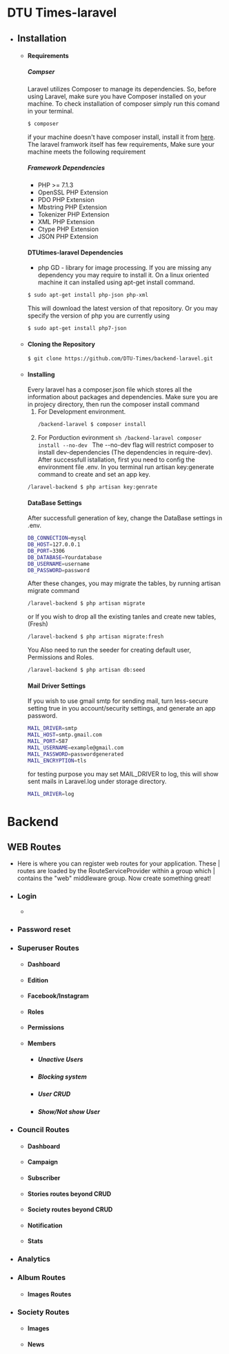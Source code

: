 # DTU Times-laravel

-   ## Installation
    -   #### Requirements
        ##### Compser
        Laravel utilizes Composer to manage its dependencies. So, before using Laravel, make sure you have Composer installed on your machine.
        To check installation of composer simply run this comand in your terminal.
        ```sh
        $ composer
        ```
        if your machine doesn't have composer install, install it from [here](https://getcomposer.org/download/).
        The laravel framwork itself has few requirements, Make sure your machine meets the following requirement
        ##### Framework Dependencies
        -   PHP >= 7.1.3
        -   OpenSSL PHP Extension
        -   PDO PHP Extension
        -   Mbstring PHP Extension
        -   Tokenizer PHP Extension
        -   XML PHP Extension
        -   Ctype PHP Extension
        -   JSON PHP Extension
        #### DTUtimes-laravel Dependencies
        -   php GD - library for image processing.
            If you are missing any dependency you may require to install it. On a linux oriented machine it can installed using apt-get install command.
        ```sh
        $ sudo apt-get install php-json php-xml
        ```
        This will download the latest version of that repository. Or you may specify the version of php you are currently using
        ```sh
        $ sudo apt-get install php7-json
        ```
    -   #### Cloning the Repository
        ```sh
        $ git clone https://github.com/DTU-Times/backend-laravel.git
        ```
    -   #### Installing
        Every laravel has a composer.json file which stores all the information about packages and dependencies.
        Make sure you are in projecy directory, then run the composer install command
        1. For Development environment.
            ```sh
            /backend-laravel $ composer install
            ```
        2. For Porduction evironment
           `sh /backend-laravel composer install --no-dev `
           The --no-dev flag will restrict composer to install dev-dependencies (The dependencies in require-dev).
           After successfull istallation, first you need to config the environment file .env.
           In you terminal run artisan key:generate command to create and set an app key.
        ```sh
        /laravel-backend $ php artisan key:genrate
        ```
        #### DataBase Settings
        After successfull generation of key, change the DataBase settings in .env.
        ```sh
        DB_CONNECTION=mysql
        DB_HOST=127.0.0.1
        DB_PORT=3306
        DB_DATABASE=Yourdatabase
        DB_USERNAME=username
        DB_PASSWORD=password
        ```
        After these changes, you may migrate the tables, by running artisan migrate command
        ```sh
        /laravel-backend $ php artisan migrate
        ```
        or
        If you wish to drop all the existing tanles and create new tables, (Fresh)
        ```sh
        /laravel-backend $ php artisan migrate:fresh
        ```
        You Also need to run the seeder for creating default user, Permissions and Roles.
        ```sh
        /laravel-backend $ php artisan db:seed
        ```
        #### Mail Driver Settings
        If you wish to use gmail smtp for sending mail, turn less-secure setting true in you account/security settings, and generate an app password.
        ```sh
        MAIL_DRIVER=smtp
        MAIL_HOST=smtp.gmail.com
        MAIL_PORT=587
        MAIL_USERNAME=example@gmail.com
        MAIL_PASSWORD=passwordgenerated
        MAIL_ENCRYPTION=tls
        ```
        for testing purpose you may set MAIL_DRIVER to log, this will show sent mails in Laravel.log under storage directory.
        ```sh
        MAIL_DRIVER=log
        ```

# Backend

## WEB Routes

-   Here is where you can register web routes for your application. These
    | routes are loaded by the RouteServiceProvider within a group which
    | contains the "web" middleware group. Now create something great!

-   ### Login
     
     - 

-   ### Password reset

-   ### Superuser Routes

    -   #### Dashboard

    -   #### Edition

    -   #### Facebook/Instagram

    -   #### Roles

    -   #### Permissions

    -   #### Members

        -   ##### Unactive Users

        -   ##### Blocking system

        -   ##### User CRUD

        -   ##### Show/Not show User

-   ### Council Routes

    - #### Dashboard

    - #### Campaign

    - #### Subscriber

    - #### Stories routes beyond CRUD

    - #### Society routes beyond CRUD

    - #### Notification

    - #### Stats

-   ### Analytics

-   ### Album Routes
    
    - #### Images Routes

-   ### Society Routes
     
    - #### Images

    - #### News


